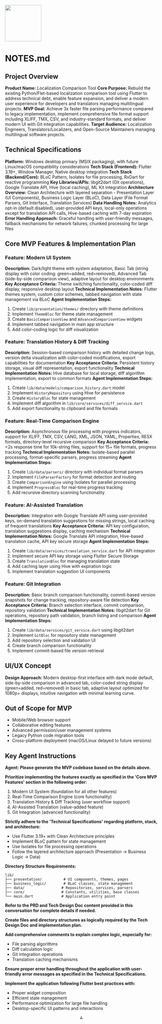 <img src="https://r2cdn.perplexity.ai/pplx-full-logo-primary-dark%402x.png" class="logo" width="120"/>

# NOTES.md

## Project Overview

**Product Name:** Localization Comparison Tool
**Core Purpose:** Rebuild the existing Python/Flet-based localization comparison tool using Flutter to address technical debt, enable feature expansion, and deliver a modern user experience for developers and translators managing multilingual projects.
**MVP Goal:** Achieve 3x faster file parsing performance compared to legacy implementation, implement comprehensive file format support including XLIFF, TMX, CSV, and industry-standard formats, and deliver modern UI with Git integration capabilities.
**Target Audience:** Localization Engineers, Translators/Localizers, and Open-Source Maintainers managing multilingual software projects.

## Technical Specifications

**Platform:** Windows desktop primary (MSIX packaging), with future Linux/macOS compatibility considerations
**Tech Stack (Frontend):** Flutter 3.19+, Window Manager, Native desktop integration
**Tech Stack (Backend/Core):** BLoC Pattern, Isolates for file processing, RxDart for reactive programming
**Key Libraries/APIs:** libgit2dart (Git operations), Google Translate API, Hive (local caching), ML Kit integration
**Architecture Overview:** Clean Architecture with layered separation - Presentation Layer (UI Components), Business Logic Layer (BLoC), Data Layer (File Format Parsers, Git Interface, Translation Services)
**Data Handling Notes:** Analytics opt-in (default disabled), user-provided API keys, local-only operations except for translation API calls, Hive-based caching with 7-day expiration
**Error Handling Approach:** Graceful handling with user-friendly messages, fallback mechanisms for network failures, chunked processing for large files

## Core MVP Features \& Implementation Plan

### Feature: Modern UI System

**Description:** Dark/light theme with system adaptation, Basic Tab (string display with color coding: green=added, red=removed), Advanced Tab (side-by-side comparison view), adaptive layout for desktop environments
**Key Acceptance Criteria:** Theme switching functionality, color-coded diff display, responsive desktop layout
**Technical Implementation Notes:** Flutter themes system, custom color schemes, tabbed navigation with state management via BLoC
**Agent Implementation Steps:**

1. Create `lib/presentation/themes/` directory with theme definitions
2. Implement `ThemeBloc` for theme state management
3. Create `BasicComparisonView` and `AdvancedComparisonView` widgets
4. Implement tabbed navigation in main app structure
5. Add color-coding logic for diff visualization

### Feature: Translation History \& Diff Tracking

**Description:** Session-based comparison history with detailed change logs, version delta visualization with color-coded modifications, export capabilities for documentation
**Key Acceptance Criteria:** Persistent history storage, visual diff representation, export functionality
**Technical Implementation Notes:** Hive database for local storage, diff algorithm implementation, export to common formats
**Agent Implementation Steps:**

1. Create `lib/data/models/comparison_history.dart` model
2. Implement `HistoryRepository` using Hive for persistence
3. Create `HistoryBloc` for state management
4. Implement diff algorithm in `lib/core/services/diff_service.dart`
5. Add export functionality to clipboard and file formats

### Feature: Real-Time Comparison Engine

**Description:** Asynchronous file processing with progress indicators, support for XLIFF, TMX, CSV, LANG, XML, JSON, YAML, Properties, RESX formats, directory-level recursive comparison
**Key Acceptance Criteria:** <2s response time for 10k-string files, support for 15+ file formats, progress tracking
**Technical Implementation Notes:** Isolate-based parallel processing, format-specific parsers, progress streaming
**Agent Implementation Steps:**

1. Create `lib/data/parsers/` directory with individual format parsers
2. Implement `FileParserFactory` for format detection and routing
3. Create `ComparisonEngine` using Isolates for parallel processing
4. Implement `ProgressBloc` for real-time progress tracking
5. Add recursive directory scanning functionality

### Feature: AI-Assisted Translation

**Description:** Integration with Google Translate API using user-provided keys, on-demand translation suggestions for missing strings, local caching of frequent translations
**Key Acceptance Criteria:** API key configuration, translation suggestions display, caching mechanism
**Technical Implementation Notes:** Google Translate API integration, Hive-based translation cache, API key secure storage
**Agent Implementation Steps:**

1. Create `lib/data/services/translation_service.dart` for API integration
2. Implement secure API key storage using Flutter Secure Storage
3. Create `TranslationBloc` for managing translation state
4. Add caching layer using Hive with expiration logic
5. Implement translation suggestion UI components

### Feature: Git Integration

**Description:** Basic branch comparison functionality, commit-based version snapshots for change tracking, repository-aware file detection
**Key Acceptance Criteria:** Branch selection interface, commit comparison, repository validation
**Technical Implementation Notes:** libgit2dart for Git operations, repository path validation, branch listing and comparison
**Agent Implementation Steps:**

1. Create `lib/data/services/git_service.dart` using libgit2dart
2. Implement `GitBloc` for repository state management
3. Add repository selection and validation UI
4. Create branch comparison functionality
5. Implement commit-based file version retrieval

## UI/UX Concept

**Design Approach:** Modern desktop-first interface with dark mode default, side-by-side comparison in advanced tab, color-coded string display (green=added, red=removed) in basic tab, adaptive layout optimized for 1080p+ displays, intuitive navigation with minimal learning curve.

## Out of Scope for MVP

- Mobile/Web browser support
- Collaborative editing features
- Advanced permission/user management systems
- Legacy Python code migration tools
- Cross-platform deployment (macOS/Linux delayed to future versions)


## Key Agent Instructions

**Agent: Please generate the MVP codebase based on the details above.**

**Prioritize implementing the features exactly as specified in the 'Core MVP Features' section in the following order:**

1. Modern UI System (foundation for all other features)
2. Real-Time Comparison Engine (core functionality)
3. Translation History \& Diff Tracking (user workflow support)
4. AI-Assisted Translation (value-added feature)
5. Git Integration (advanced functionality)

**Strictly adhere to the 'Technical Specifications' regarding platform, stack, and architecture:**

- Use Flutter 3.19+ with Clean Architecture principles
- Implement BLoC pattern for state management
- Use Isolates for file processing operations
- Follow the layered architecture approach (Presentation → Business Logic → Data)

**Directory Structure Requirements:**

```
lib/
├── presentation/          # UI components, themes, pages
├── business_logic/        # BLoC classes, state management
├── data/                 # Repositories, services, parsers
├── core/                 # Constants, utilities, base classes
└── main.dart             # Application entry point
```

**Refer to the PRD and Tech Design Doc content provided in this conversation for complete details if needed.**

**Create files and directory structures as logically required by the Tech Design Doc and implementation plan.**

**Add comprehensive comments to explain complex logic, especially for:**

- File parsing algorithms
- Diff calculation logic
- Git integration operations
- Translation caching mechanisms

**Ensure proper error handling throughout the application with user-friendly error messages as specified in the Technical Specifications.**

**Implement the application following Flutter best practices with:**

- Proper widget composition
- Efficient state management
- Performance optimization for large file handling
- Desktop-specific UI patterns and interactions

<div style="text-align: center">⁂</div>

[^1]: README.md

[^2]: https://community.openai.com/t/i-ve-built-an-mvp-for-a-product-matching-system-using-ai/1208365

[^3]: https://www.zartis.com/how-to-create-a-product-specification-document-for-mvp-development/

[^4]: https://sidsaladi.substack.com/p/new-feature-update-prds-on-product

[^5]: https://dev.to/freakynit/building-a-minimum-viable-product-mvp-1l58

[^6]: https://www.manageengine.com/academy/product-management-framework.html

[^7]: https://www.reforge.com/blog/evolving-product-requirement-documents

[^8]: https://productmanagementroadmap.com/prd-templates/

[^9]: https://www.reforge.com/blog/product-requirement-document-prd-templates

[^10]: https://www.figma.com/resource-library/product-development-process/

[^11]: https://ieeexplore.ieee.org/document/10740475/

[^12]: https://phrase.com/blog/posts/software-localization/

[^13]: https://americanchase.com/mvp-testing/

